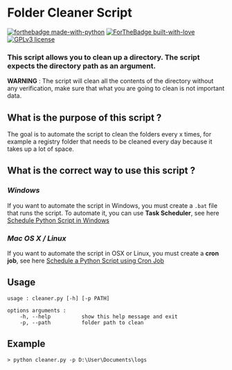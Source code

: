 # Folder Cleaner Script
 [![forthebadge made-with-python](http://ForTheBadge.com/images/badges/made-with-python.svg)](https://www.python.org/)
 [![ForTheBadge built-with-love](http://ForTheBadge.com/images/badges/built-with-love.svg)](https://GitHub.com/Mazzya/)<br>
[![GPLv3 license](https://img.shields.io/badge/License-GPLv3-blue.svg)](http://perso.crans.org/besson/LICENSE.html)

### This script allows you to clean up a directory. The script expects the directory path as an argument. 

**WARNING** : The script will clean all the contents of the directory without any verification, make sure that what you are going to clean is not important data.

## What is the purpose of this script ?
The goal is to automate the script to clean the folders every x times, for example a registry folder that needs to be cleaned every day because it takes up a lot of space.
## What is the correct way to use this script ?
### *Windows* 
If you want to automate the script in Windows, you must create a `.bat` file that runs the script. To automate it, you can use **Task Scheduler**, see here [Schedule Python Script in Windows](https://datatofish.com/python-script-windows-scheduler/)
### *Mac OS X / Linux*
If you want to automate the script in OSX or Linux, you must create a **cron job**, see here [Schedule a Python Script using Cron Job](https://gavinwiener.medium.com/how-to-schedule-a-python-script-cron-job-dea6cbf69f4e)


## Usage
```
usage : cleaner.py [-h] [-p PATH]

options arguments : 
    -h, --help          show this help message and exit
    -p, --path          folder path to clean
```
## Example
```
> python cleaner.py -p D:\User\Documents\logs
```